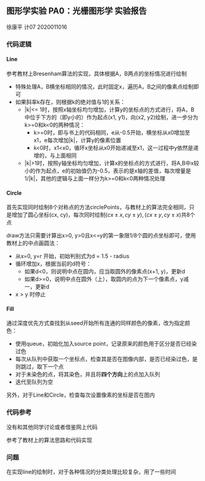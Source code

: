 ## 图形学实验 PA0：光栅图形学 实验报告

徐康平 计07 2020011016

### 代码逻辑

#### Line

参考教材上Bresenham算法的实现，具体根据A，B两点的坐标情况进行绘制

- 特殊处理A，B横坐标相同的情况，此时固定x，遍历A，B之间的像素点绘制即可
- 如果斜率k存在，则根据k的绝对值与1的关系：
  - |k|<= 1时，按照x轴坐标均匀增加，计算y的坐标点的方式进行，将A，B中位于下方的（即y小的）作为起点(x1, y1)，向(x2, y2)绘制，进一步分为k>=0和k<0的两种情况：
    - k>=0时，即与书上的代码相同，e从-0.5开始，横坐标从x0增加至x1，e每次增加|k|，计算y的像素位置
    - k<0时，x1<x0，循环x坐标从x0开始递减至x1，这一过程中y依然是递增的，与上面相同
  - |k|>1时，按照y轴坐标均匀增加，计算x的坐标点的方式进行，将A,B中x较小的作为起点，e的初始值仍为-0.5，表示的是x轴的差值，每次增量是1/|k|，其他的逻辑与上面一样分为k>=0和k<0两种情况处理



#### Circle

首先实现同时绘制8个对称点的方法circlePoints，与教材上的算法完全相同，只是增加了圆心坐标(cx, cy)，每次同时绘制$(cx \pm x, cy \pm y ), (cx \pm y, cy \pm x)$共8个点

draw方法只需要计算出x>0, y>0且x<=y的第一象限1/8个圆的点坐标即可，使用教材上的中点画圆法：

- 从x=0, y=r 开始，初始判别式为d = 1.5 - radius
- 循环增加x，根据当前的d符号：
  - 如果d<0，则说明中点在圆内，应当取圆外的像素点(x+1, y)，更新d
  - 如果d>=0，说明中点在圆外（上），取圆内的点为下一个像素点，y减一，更新d
- x > y 时停止



#### Fill

通过深度优先方式查找到从seed开始所有连通的同样颜色的像素，改为指定颜色：

- 使用queue，初始化加入source point，记录原来的颜色用于区分是否已经染过色
- 每次从队列中获取一个坐标点，检查其是否在图像内部，是否已经染过色，是则跳过，取下一个点
- 对于未染色的点，将其染色，并且将**四个方向**上的点加入队列
- 迭代至队列为空



另外，对于Line和Circle，检查每次设置像素的坐标是否在图内



### 代码参考

没有和其他同学讨论或者借鉴网上代码

参考了教材上的算法思路和代码实现



### 问题

在实现line的绘制时，对于各种情况的分类处理比较复杂，用了一些时间
